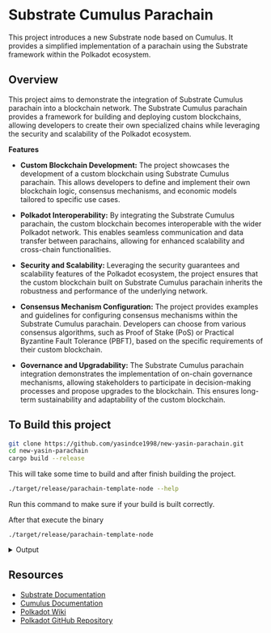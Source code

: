 # Substrate Cumulus Parachain

This project introduces a new Substrate node based on Cumulus. It provides a simplified implementation of a parachain using the Substrate framework within the Polkadot ecosystem.

## Overview
This project aims to demonstrate the integration of Substrate Cumulus parachain into a blockchain network. The Substrate Cumulus parachain provides a framework for building and deploying custom blockchains, allowing developers to create their own specialized chains while leveraging the security and scalability of the Polkadot ecosystem.

**Features**

- **Custom Blockchain Development:** The project showcases the development of a custom blockchain using Substrate Cumulus parachain. This allows developers to define and implement their own blockchain logic, consensus mechanisms, and economic models tailored to specific use cases.

- **Polkadot Interoperability:** By integrating the Substrate Cumulus parachain, the custom blockchain becomes interoperable with the wider Polkadot network. This enables seamless communication and data transfer between parachains, allowing for enhanced scalability and cross-chain functionalities.

- **Security and Scalability:** Leveraging the security guarantees and scalability features of the Polkadot ecosystem, the project ensures that the custom blockchain built on Substrate Cumulus parachain inherits the robustness and performance of the underlying network.

- **Consensus Mechanism Configuration:** The project provides examples and guidelines for configuring consensus mechanisms within the Substrate Cumulus parachain. Developers can choose from various consensus algorithms, such as Proof of Stake (PoS) or Practical Byzantine Fault Tolerance (PBFT), based on the specific requirements of their custom blockchain.

- **Governance and Upgradability:** The Substrate Cumulus parachain integration demonstrates the implementation of on-chain governance mechanisms, allowing stakeholders to participate in decision-making processes and propose upgrades to the blockchain. This ensures long-term sustainability and adaptability of the custom blockchain.

## To Build this project
```sh
git clone https://github.com/yasindce1998/new-yasin-parachain.git
cd new-yasin-parachain
cargo build --release
```
This will take some time to build and after finish building the project.

```sh
./target/release/parachain-template-node --help
```
Run this command to make sure if your build is built correctly.

After that execute the binary
```shell
./target/release/parachain-template-node
```
<details>
  <summary>Output</summary>

```sh
➜  release git:(main) ./parachain-template-node       
2023-05-10 11:37:09 Parachain Collator Template    
2023-05-10 11:37:09 ✌️  version 0.1.0-ebbed24a0f6    
2023-05-10 11:37:09 ❤️  by Anonymous, 2020-2023    
2023-05-10 11:37:09 📋 Chain specification: Local Testnet    
2023-05-10 11:37:09 🏷  Node name: depressed-chickens-9486    
2023-05-10 11:37:09 👤 Role: FULL    
2023-05-10 11:37:09 💾 Database: RocksDb at /home/yasin/.local/share/parachain-template-node/chains/local_testnet/db/full    
2023-05-10 11:37:09 ⛓  Native runtime: template-parachain-1 (template-parachain-0.tx1.au1)    
2023-05-10 11:37:14 assembling new collators for new session 0 at #0    
2023-05-10 11:37:14 assembling new collators for new session 1 at #0    
2023-05-10 11:37:14 Parachain id: Id(1000)    
2023-05-10 11:37:14 Parachain Account: 5Ec4AhPZk8STuex8Wsi9TwDtJQxKqzPJRCH7348Xtcs9vZLJ    
2023-05-10 11:37:14 Parachain genesis state: 0x000000000000000000000000000000000000000000000000000000000000000000495b11519ee6f00256228938d18b6fb21b63d9c5b31c6469c6baf4b4b183ed3c03170a2e7597b7b7e3d84c05391d139a62b157e78786d8c082f29dcf4c11131400    
2023-05-10 11:37:14 Is collating: no    
2023-05-10 11:37:17 [Parachain] assembling new collators for new session 0 at #0    
2023-05-10 11:37:17 [Parachain] assembling new collators for new session 1 at #0    
2023-05-10 11:37:19 [Parachain] 🔨 Initializing Genesis block/state (state: 0x495b…ed3c, header-hash: 0xb3de…2dc8)    
2023-05-10 11:37:24 [Relaychain] Took active validators from set with wrong size    
2023-05-10 11:37:24 [Relaychain] Took active validators from set with wrong size    
2023-05-10 11:37:24 [Relaychain] Took active validators from set with wrong size.    
2023-05-10 11:37:24 [Relaychain] Took active validators from set with wrong size    
2023-05-10 11:37:29 [Relaychain] 🔨 Initializing Genesis block/state (state: 0x50a1…c130, header-hash: 0xd476…b2b5)    
2023-05-10 11:37:29 [Relaychain] 👴 Loading GRANDPA authority set from genesis on what appears to be first startup.    
2023-05-10 11:37:34 [Relaychain] 👶 Creating empty BABE epoch changes on what appears to be first startup.    
2023-05-10 11:37:34 [Relaychain] 🏷  Local node identity is: 12D3KooWB2Gded7ujkgH3vYCXXQvmBtUTTmx68N9vP363EmvHBu7    
2023-05-10 11:37:35 [Relaychain] 💻 Operating system: linux    
2023-05-10 11:37:35 [Relaychain] 💻 CPU architecture: x86_64    
2023-05-10 11:37:35 [Relaychain] 💻 Target environment: gnu    
2023-05-10 11:37:35 [Relaychain] 💻 CPU: Intel(R) Core(TM) i5-5300U CPU @ 2.30GHz    
2023-05-10 11:37:35 [Relaychain] 💻 CPU cores: 2    
2023-05-10 11:37:35 [Relaychain] 💻 Memory: 7837MB    
2023-05-10 11:37:35 [Relaychain] 💻 Kernel: 5.19.0-38-generic    
2023-05-10 11:37:35 [Relaychain] 💻 Linux distribution: Ubuntu 22.04.2 LTS    
2023-05-10 11:37:35 [Relaychain] 💻 Virtual machine: no    
2023-05-10 11:37:35 [Relaychain] 📦 Highest known block at #0    
2023-05-10 11:37:35 [Relaychain] 〽️ Prometheus exporter started at 127.0.0.1:9616    
2023-05-10 11:37:35 [Relaychain] Running JSON-RPC HTTP server: addr=127.0.0.1:9934, allowed origins=["http://localhost:*", "http://127.0.0.1:*", "https://localhost:*", "https://127.0.0.1:*", "https://polkadot.js.org"]    
2023-05-10 11:37:35 [Relaychain] Running JSON-RPC WS server: addr=127.0.0.1:9945, allowed origins=["http://localhost:*", "http://127.0.0.1:*", "https://localhost:*", "https://127.0.0.1:*", "https://polkadot.js.org"]    
2023-05-10 11:37:35 [Relaychain] 🏁 CPU score: 841.58 MiBs    
2023-05-10 11:37:35 [Relaychain] 🏁 Memory score: 7.81 GiBs    
2023-05-10 11:37:35 [Relaychain] 🏁 Disk score (seq. writes): 60.70 MiBs    
2023-05-10 11:37:35 [Relaychain] 🏁 Disk score (rand. writes): 37.44 MiBs    
2023-05-10 11:37:35 [Relaychain] Starting with an empty approval vote DB.
2023-05-10 11:37:35 [Parachain] 🏷  Local node identity is: 12D3KooWMCkjCPiLWhxRiTzJ5ewoGFr3sXkrpuFWpckGUouXbPbF    
2023-05-10 11:37:35 [Parachain] 💻 Operating system: linux    
2023-05-10 11:37:35 [Parachain] 💻 CPU architecture: x86_64    
2023-05-10 11:37:35 [Parachain] 💻 Target environment: gnu    
2023-05-10 11:37:35 [Parachain] 💻 CPU: Intel(R) Core(TM) i5-5300U CPU @ 2.30GHz    
2023-05-10 11:37:35 [Parachain] 💻 CPU cores: 2    
2023-05-10 11:37:35 [Parachain] 💻 Memory: 7837MB    
2023-05-10 11:37:35 [Parachain] 💻 Kernel: 5.19.0-38-generic    
2023-05-10 11:37:35 [Parachain] 💻 Linux distribution: Ubuntu 22.04.2 LTS    
2023-05-10 11:37:35 [Parachain] 💻 Virtual machine: no    
2023-05-10 11:37:35 [Parachain] 📦 Highest known block at #0    
2023-05-10 11:37:35 [Parachain] 〽️ Prometheus exporter started at 127.0.0.1:9615    
2023-05-10 11:37:35 [Parachain] Running JSON-RPC HTTP server: addr=127.0.0.1:9933, allowed origins=["http://localhost:*", "http://127.0.0.1:*", "https://localhost:*", "https://127.0.0.1:*", "https://polkadot.js.org"]    
2023-05-10 11:37:35 [Parachain] Running JSON-RPC WS server: addr=127.0.0.1:9944, allowed origins=["http://localhost:*", "http://127.0.0.1:*", "https://localhost:*", "https://127.0.0.1:*", "https://polkadot.js.org"]    
2023-05-10 11:37:35 [Parachain] 🏁 CPU score: 841.58 MiBs    
2023-05-10 11:37:35 [Parachain] 🏁 Memory score: 7.81 GiBs    
2023-05-10 11:37:35 [Parachain] 🏁 Disk score (seq. writes): 60.70 MiBs    
2023-05-10 11:37:35 [Parachain] 🏁 Disk score (rand. writes): 37.44 MiBs    
2023-05-10 11:37:36 [Relaychain] discovered: 12D3KooWMCkjCPiLWhxRiTzJ5ewoGFr3sXkrpuFWpckGUouXbPbF /ip4/172.18.0.1/tcp/30333/ws    
2023-05-10 11:37:36 [Parachain] discovered: 12D3KooWB2Gded7ujkgH3vYCXXQvmBtUTTmx68N9vP363EmvHBu7 /ip4/192.168.49.1/tcp/30334/ws    
2023-05-10 11:37:36 [Parachain] discovered: 12D3KooWB2Gded7ujkgH3vYCXXQvmBtUTTmx68N9vP363EmvHBu7 /ip4/10.42.0.1/tcp/30334/ws    
2023-05-10 11:37:36 [Relaychain] discovered: 12D3KooWMCkjCPiLWhxRiTzJ5ewoGFr3sXkrpuFWpckGUouXbPbF /ip4/10.42.0.0/tcp/30333/ws    
2023-05-10 11:37:36 [Parachain] discovered: 12D3KooWB2Gded7ujkgH3vYCXXQvmBtUTTmx68N9vP363EmvHBu7 /ip4/10.42.0.0/tcp/30334/ws    
2023-05-10 11:37:36 [Parachain] discovered: 12D3KooWB2Gded7ujkgH3vYCXXQvmBtUTTmx68N9vP363EmvHBu7 /ip4/172.17.0.1/tcp/30334/ws    
2023-05-10 11:37:36 [Relaychain] discovered: 12D3KooWMCkjCPiLWhxRiTzJ5ewoGFr3sXkrpuFWpckGUouXbPbF /ip4/172.17.0.1/tcp/30333/ws    
2023-05-10 11:37:36 [Relaychain] discovered: 12D3KooWMCkjCPiLWhxRiTzJ5ewoGFr3sXkrpuFWpckGUouXbPbF /ip4/192.168.49.1/tcp/30333/ws    
2023-05-10 11:37:36 [Relaychain] discovered: 12D3KooWMCkjCPiLWhxRiTzJ5ewoGFr3sXkrpuFWpckGUouXbPbF /ip4/10.42.0.1/tcp/30333/ws    
2023-05-10 11:37:40 [Relaychain] 💤 Idle (0 peers), best: #0 (0xd476…b2b5), finalized #0 (0xd476…b2b5), ⬇ 0.5kiB/s ⬆ 0.7kiB/s    
2023-05-10 11:37:40 [Parachain] 💤 Idle (0 peers), best: #0 (0xb3de…2dc8), finalized #0 (0xb3de…2dc8), ⬇ 0.7kiB/s ⬆ 0.5kiB/s    
2023-05-10 11:37:45 [Relaychain] 💤 Idle (0 peers), best: #0 (0xd476…b2b5), finalized #0 (0xd476…b2b5), ⬇ 81 B/s ⬆ 79 B/s    
2023-05-10 11:37:45 [Parachain] 💤 Idle (0 peers), best: #0 (0xb3de…2dc8), finalized #0 (0xb3de…2dc8), ⬇ 79 B/s ⬆ 81 B/s    
2023-05-10 11:37:50 [Relaychain] 💤 Idle (0 peers), best: #0 (0xd476…b2b5), finalized #0 (0xd476…b2b5), ⬇ 0 ⬆ 0    
2023-05-10 11:37:50 [Parachain] 💤 Idle (0 peers), best: #0 (0xb3de…2dc8), finalized #0 (0xb3de…2dc8), ⬇ 0 ⬆ 0    
2023-05-10 11:37:55 [Relaychain] 💤 Idle (0 peers), best: #0 (0xd476…b2b5), finalized #0 (0xd476…b2b5), ⬇ 24 B/s ⬆ 24 B/s    
2023-05-10 11:37:55 [Parachain] 💤 Idle (0 peers), best: #0 (0xb3de…2dc8), finalized #0 (0xb3de…2dc8), ⬇ 24 B/s ⬆ 24 B/s    
2023-05-10 11:38:00 [Relaychain] 💤 Idle (0 peers), best: #0 (0xd476…b2b5), finalized #0 (0xd476…b2b5), ⬇ 0 ⬆ 0    
2023-05-10 11:38:00 [Parachain] 💤 Idle (0 peers), best: #0 (0xb3de…2dc8), finalized #0 (0xb3de…2dc8), ⬇ 0 ⬆ 0    
2023-05-10 11:38:05 [Relaychain] 💤 Idle (0 peers), best: #0 (0xd476…b2b5), finalized #0 (0xd476…b2b5), ⬇ 0 ⬆ 0    
2023-05-10 11:38:05 [Parachain] 💤 Idle (0 peers), best: #0 (0xb3de…2dc8), finalized #0 (0xb3de…2dc8), ⬇ 0 ⬆ 0    
2023-05-10 11:38:10 [Relaychain] 💤 Idle (0 peers), best: #0 (0xd476…b2b5), finalized #0 (0xd476…b2b5), ⬇ 24 B/s ⬆ 24 B/s    
2023-05-10 11:38:10 [Parachain] 💤 Idle (0 peers), best: #0 (0xb3de…2dc8), finalized #0 (0xb3de…2dc8), ⬇ 24 B/s ⬆ 24 B/s    
2023-05-10 11:38:15 [Relaychain] 💤 Idle (0 peers), best: #0 (0xd476…b2b5), finalized #0 (0xd476…b2b5), ⬇ 0 ⬆ 0    
2023-05-10 11:38:15 [Parachain] 💤 Idle (0 peers), best: #0 (0xb3de…2dc8), finalized #0 (0xb3de…2dc8), ⬇ 0 ⬆ 0    
2023-05-10 11:38:20 [Relaychain] 💤 Idle (0 peers), best: #0 (0xd476…b2b5), finalized #0 (0xd476…b2b5), ⬇ 0 ⬆ 0    
2023-05-10 11:38:20 [Parachain] 💤 Idle (0 peers), best: #0 (0xb3de…2dc8), finalized #0 (0xb3de…2dc8), ⬇ 0 ⬆ 0    
2023-05-10 11:38:25 [Relaychain] 💤 Idle (0 peers), best: #0 (0xd476…b2b5), finalized #0 (0xd476…b2b5), ⬇ 24 B/s ⬆ 21 B/s    
2023-05-10 11:38:25 [Parachain] 💤 Idle (0 peers), best: #0 (0xb3de…2dc8), finalized #0 (0xb3de…2dc8), ⬇ 21 B/s ⬆ 24 B/s    
2023-05-10 11:38:30 [Relaychain] 💤 Idle (0 peers), best: #0 (0xd476…b2b5), finalized #0 (0xd476…b2b5), ⬇ 0 ⬆ 0    
2023-05-10 11:38:30 [Parachain] 💤 Idle (0 peers), best: #0 (0xb3de…2dc8), finalized #0 (0xb3de…2dc8), ⬇ 0 ⬆ 0    
2023-05-10 11:38:35 [Relaychain] 💤 Idle (0 peers), best: #0 (0xd476…b2b5), finalized #0 (0xd476…b2b5), ⬇ 0 ⬆ 0    
2023-05-10 11:38:35 [Parachain] 💤 Idle (0 peers), best: #0 (0xb3de…2dc8), finalized #0 (0xb3de…2dc8), ⬇ 0 ⬆ 0    
2023-05-10 11:38:40 [Relaychain] 💤 Idle (0 peers), best: #0 (0xd476…b2b5), finalized #0 (0xd476…b2b5), ⬇ 24 B/s ⬆ 24 B/s    
2023-05-10 11:38:40 [Parachain] 💤 Idle (0 peers), best: #0 (0xb3de…2dc8), finalized #0 (0xb3de…2dc8), ⬇ 24 B/s ⬆ 24 B/s    
2023-05-10 11:38:45 [Relaychain] 💤 Idle (0 peers), best: #0 (0xd476…b2b5), finalized #0 (0xd476…b2b5), ⬇ 0 ⬆ 0    
2023-05-10 11:38:45 [Parachain] 💤 Idle (0 peers), best: #0 (0xb3de…2dc8), finalized #0 (0xb3de…2dc8), ⬇ 0 ⬆ 0    
2023-05-10 11:38:50 [Relaychain] 💤 Idle (0 peers), best: #0 (0xd476…b2b5), finalized #0 (0xd476…b2b5), ⬇ 0 ⬆ 0    
2023-05-10 11:38:50 [Parachain] 💤 Idle (0 peers), best: #0 (0xb3de…2dc8), finalized #0 (0xb3de…2dc8), ⬇ 0 ⬆ 0    
2023-05-10 11:38:54 Accepting new connection 1/100
```
</details>


## Resources
- [Substrate Documentation](https://substrate.dev/)
- [Cumulus Documentation](https://github.com/paritytech/cumulus)
- [Polkadot Wiki](https://wiki.polkadot.network/)
- [Polkadot GitHub Repository](https://github.com/paritytech/polkadot)

